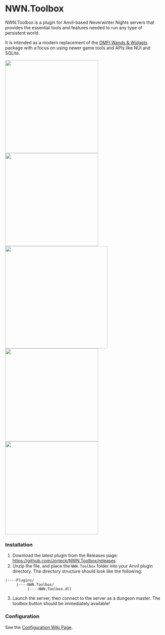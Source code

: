# NWN.Toolbox

NWN.Toolbox is a plugin for Anvil-based Neverwinter Nights servers that provides the essential tools and features needed to run any type of persistent world.

It is intended as a modern replacement of the [DMFI Wands & Widgets](https://neverwintervault.org/project/nwn1/script/dmfi-wands-widgets-109) package with a focus on using newer game tools and APIs like NUI and SQLite.

<img src="https://i.imgur.com/8u0NC7j.png" width="300" align="top" /><img src="https://i.imgur.com/hsfHUDp.png" width="300" align="top" /><img src="https://i.imgur.com/JBnzweV.png" width="330" align="top" /><img src="https://i.imgur.com/xKpcRWA.png" width="300" align="top" /><img src="https://i.imgur.com/0bspcda.png" width="300" align="top" />

### Installation
1. Download the latest plugin from the Releases page: https://github.com/Jorteck/NWN.Toolbox/releases
2. Unzip the file, and place the `NWN.Toolbox` folder into your Anvil plugin directory. The directory structure should look like the following:
```
|----Plugins/
     |----NWN.Toolbox/
          |----NWN.Toolbox.dll
```
3. Launch the server, then connect to the server as a dungeon master. The toolbox button should be immediately available!

### Configuration
See the [Configuration Wiki Page](https://github.com/Jorteck/NWN.Toolbox/wiki/Configuration-Reference).

